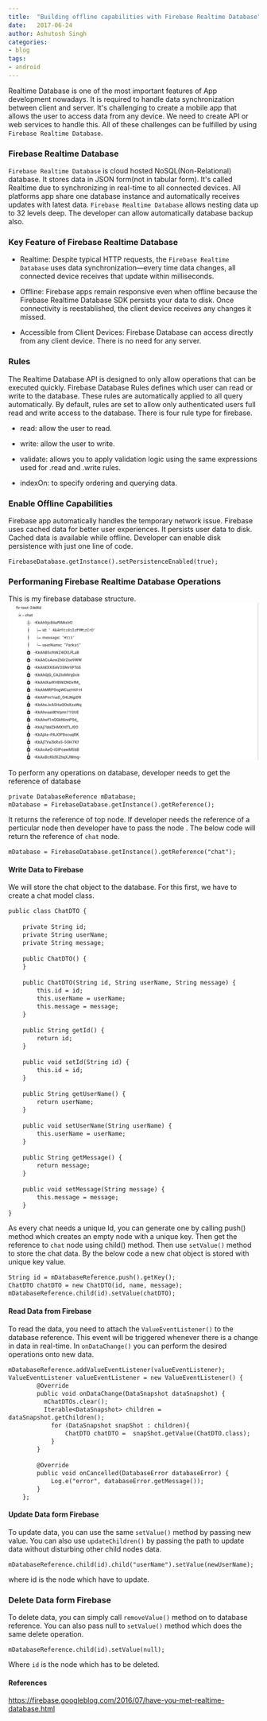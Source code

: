 ```yaml
---
title:  "Building offline capabilities with Firebase Realtime Database"
date:   2017-06-24
author: Ashutosh Singh
categories:
- blog
tags:
- android
---
```



Realtime Database is one of the most important features of App development nowadays. It is required to handle data synchronization between client and server. It's challenging to create a mobile app that allows the user to access data from any device. We need to create API or web services to handle this. All of these challenges can be fulfilled by using `Firebase Realtime Database`.

### Firebase Realtime Database

`Firebase Realtime Database` is cloud hosted NoSQL(Non-Relational) database. It stores data in JSON form(not in tabular form). It's called Realtime due to synchronizing in real-time to all connected devices. All platforms app share one database instance and automatically receives updates with latest data. `Firebase Realtime Database` allows nesting data up to 32 levels deep. The developer can allow automatically database backup also.

### Key Feature of Firebase Realtime Database

* Realtime: Despite typical HTTP requests, the `Firebase Realtime Database` uses data synchronization—every time data changes, all connected device receives that update within milliseconds.

* Offline: Firebase apps remain responsive even when offline because the Firebase Realtime Database SDK persists your data to disk. Once connectivity is reestablished, the client device receives any changes it missed.

* Accessible from Client Devices: Firebase Database can access directly from any client device. There is no need for any server.

### Rules

 The Realtime Database API is designed to only allow operations that can be executed quickly. Firebase Database Rules defines which user can read or write to the database. These rules are automatically applied to all query automatically. By default, rules are set to allow only authenticated users full read and write access to the database. There is four rule type for firebase.
 * read: allow the user to read.

 * write: allow the user to write.

 * validate: allows you to apply validation logic using the same expressions used for .read and .write rules.
 
 * indexOn: to specify ordering and querying data.

### Enable Offline Capabilities

Firebase app automatically handles the temporary network issue. Firebase uses cached data for better user experiences. It persists user data to disk. Cached data is available while offline.
Developer can enable disk persistence with just one line of code.
```
FirebaseDatabase.getInstance().setPersistenceEnabled(true);
```

### Performaning Firebase Realtime Database Operations

This is my firebase database structure.
<img src="/static/firebase_database.png" alt="Drawing" style="width: 600px;"/>

To perform any operations on database, developer needs to get the reference of database

```
private DatabaseReference mDatabase;
mDatabase = FirebaseDatabase.getInstance().getReference();
```
It returns the reference of top node. If developer needs the reference of a perticular node then developer have to pass the node . The below code will return the reference of  `chat` node.
```
mDatabase = FirebaseDatabase.getInstance().getReference("chat");
```

#### Write Data to Firebase

We will store the chat object to the database. For this first, we have to create a chat model class.
```
public class ChatDTO {

    private String id;
    private String userName;
    private String message;

    public ChatDTO() {
    }

    public ChatDTO(String id, String userName, String message) {
        this.id = id;
        this.userName = userName;
        this.message = message;
    }

    public String getId() {
        return id;
    }

    public void setId(String id) {
        this.id = id;
    }

    public String getUserName() {
        return userName;
    }

    public void setUserName(String userName) {
        this.userName = userName;
    }

    public String getMessage() {
        return message;
    }

    public void setMessage(String message) {
        this.message = message;
    }
}
```

As every chat needs a unique Id, you can generate one by calling push() method which creates an empty node with a unique key. Then get the reference to `chat` node using child() method. Then use `setValue()` method to store the chat data. By the below code a new chat object is stored with unique key value.

```
String id = mDatabaseReference.push().getKey();
ChatDTO chatDTO = new ChatDTO(id, name, message);
mDatabaseReference.child(id).setValue(chatDTO);
```

#### Read Data from Firebase

To read the data, you need to attach the `ValueEventListener()` to the database reference. This event will be triggered whenever there is a change in data in real-time. In `onDataChange()` you can perform the desired operations onto new data.

```
mDatabaseReference.addValueEventListener(valueEventListener);
ValueEventListener valueEventListener = new ValueEventListener() {
        @Override
        public void onDataChange(DataSnapshot dataSnapshot) {
          mChatDTOs.clear();
          Iterable<DataSnapshot> children =  dataSnapshot.getChildren();
            for (DataSnapshot snapShot : children){
                ChatDTO chatDTO =  snapShot.getValue(ChatDTO.class);
            }
        }

        @Override
        public void onCancelled(DatabaseError databaseError) {
            Log.e("error", databaseError.getMessage());
        }
    };
```

#### Update Data form Firebase

To update data, you can use the same `setValue()` method by passing new value. You can also use `updateChildren()` by passing the path to update data without disturbing other child nodes data.

```
mDatabaseReference.child(id).child("userName").setValue(newUserName);
```
where id is the node which have to update.

### Delete Data form Firebase

To delete data, you can simply call `removeValue()` method on to database reference. You can also pass null to `setValue()` method which does the same delete operation.

```
mDatabaseReference.child(id).setValue(null);
```
Where `id` is the node which has to be deleted.


#### References
https://firebase.googleblog.com/2016/07/have-you-met-realtime-database.html
